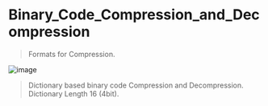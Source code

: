 # Binary_Code_Compression_and_Decompression

> Formats for Compression.

![image](https://user-images.githubusercontent.com/45356812/124700895-9aa9c500-debb-11eb-876a-1fd97188adec.png)

> Dictionary based binary code Compression and Decompression.
> Dictionary Length 16 (4bit).